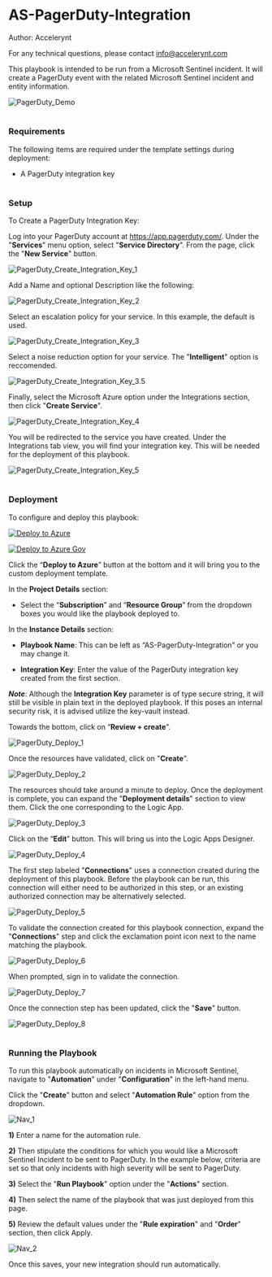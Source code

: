 # AS-PagerDuty-Integration

Author: Accelerynt

For any technical questions, please contact info@accelerynt.com

This playbook is intended to be run from a Microsoft Sentinel incident. It will create a PagerDuty event with the related Microsoft Sentinel incident and entity information.

![PagerDuty_Demo](Images/PagerDuty_Demo.png)


#
### Requirements

The following items are required under the template settings during deployment:

* A PagerDuty integration key

#
### Setup

To Create a PagerDuty Integration Key:

Log into your PagerDuty account at https://app.pagerduty.com/. Under the "**Services**" menu option, select "**Service Directory**". From the page, click the "**New Service**" button.

![PagerDuty_Create_Integration_Key_1](Images/PagerDuty_Create_Integration_Key_1.png)


Add a Name and optional Description like the following:

![PagerDuty_Create_Integration_Key_2](Images/PagerDuty_Create_Integration_Key_2.png)


Select an escalation policy for your service. In this example, the default is used.

![PagerDuty_Create_Integration_Key_3](Images/PagerDuty_Create_Integration_Key_3.png)


Select a noise reduction option for your service. The "**Intelligent**" option is reccomended.

![PagerDuty_Create_Integration_Key_3.5](Images/PagerDuty_Create_Integration_Key_3.5.png)


Finally, select the Microsoft Azure option under the Integrations section, then click "**Create Service**".

![PagerDuty_Create_Integration_Key_4](Images/PagerDuty_Create_Integration_Key_4.png)


You will be redirected to the service you have created. Under the Integrations tab view, you will find your integration key. This will be needed for the deployment of this playbook.

![PagerDuty_Create_Integration_Key_5](Images/PagerDuty_Create_Integration_Key_5.png)


#
### Deployment

To configure and deploy this playbook:

[![Deploy to Azure](https://aka.ms/deploytoazurebutton)](https://portal.azure.com/#create/Microsoft.Template/uri/https%3A%2F%2Fraw.githubusercontent.com%2FAzure%2FAzure-Sentinel%2Fmaster%2FPlaybooks%2FAS-PagerDuty-Integration%2Fazuredeploy.json)

[![Deploy to Azure Gov](https://aka.ms/deploytoazuregovbutton)](https://portal.azure.us/#create/Microsoft.Template/uri/https%3A%2F%2Fraw.githubusercontent.com%2FAzure%2FAzure-Sentinel%2Fmaster%2FPlaybooks%2FAS-PagerDuty-Integration%2Fazuredeploy.json)

Click the “**Deploy to Azure**” button at the bottom and it will bring you to the custom deployment template.

In the **Project Details** section:

* Select the “**Subscription**” and “**Resource Group**” from the dropdown boxes you would like the playbook deployed to.

In the **Instance Details** section:

* **Playbook Name**: This can be left as “AS-PagerDuty-Integration” or you may change it.

* **Integration Key**: Enter the value of the PagerDuty integration key created from the first section.

***Note***: Although the **Integration Key** parameter is of type secure string, it will still be visible in plain text in the deployed playbook. If this poses an internal security risk, it is advised utilize the key-vault instead.

Towards the bottom, click on “**Review + create**”.

![PagerDuty_Deploy_1](Images/PagerDuty_Deploy_1.png)

Once the resources have validated, click on "**Create**".

![PagerDuty_Deploy_2](Images/PagerDuty_Deploy_2.png)

The resources should take around a minute to deploy. Once the deployment is complete, you can expand the "**Deployment details**" section to view them.
Click the one corresponding to the Logic App.

![PagerDuty_Deploy_3](Images/PagerDuty_Deploy_3.png)

Click on the “**Edit**” button. This will bring us into the Logic Apps Designer.

![PagerDuty_Deploy_4](Images/PagerDuty_Deploy_4.png)

The first step labeled "**Connections**" uses a connection created during the deployment of this playbook. Before the playbook can be run, this connection will either need to be authorized in this step, or an existing authorized connection may be alternatively selected.

![PagerDuty_Deploy_5](Images/PagerDuty_Deploy_5.png)

To validate the connection created for this playbook connection, expand the "**Connections**" step and click the exclamation point icon next to the name matching the playbook.

![PagerDuty_Deploy_6](Images/PagerDuty_Deploy_6.png)

When prompted, sign in to validate the connection.

![PagerDuty_Deploy_7](Images/PagerDuty_Deploy_7.png)

Once the connection step has been updated, click the "**Save**" button.

![PagerDuty_Deploy_8](Images/PagerDuty_Deploy_8.png)

#
### Running the Playbook
To run this playbook automatically on incidents in Microsoft Sentinel, navigate to "**Automation**" under "**Configuration**" in the left-hand menu.

Click the "**Create**" button and select "**Automation Rule**" option from the dropdown.

![Nav_1](Images/Nav_1.png)


**1)** Enter a name for the automation rule.

**2)** Then stipulate the conditions for which you would like a Microsoft Sentinel Incident to be sent to PagerDuty. In the example below, criteria are set so that only incidents with high severity will be sent to PagerDuty.

**3)** Select the "**Run Playbook**" option under the "**Actions**" section.

**4)** Then select the name of the playbook that was just deployed from this page.

**5)** Review the default values under the "**Rule expiration**" and "**Order**" section, then click Apply.

![Nav_2](Images/Nav_2.png)

Once this saves, your new integration should run automatically.
